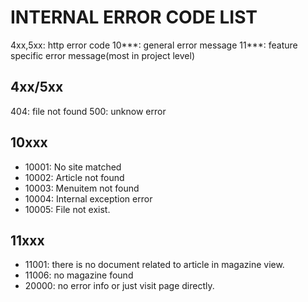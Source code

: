 INTERNAL ERROR CODE LIST
===============

4xx,5xx: http error code
10***: general error message
11***: feature specific error message(most in project level)

4xx/5xx
--------
404: file not found
500: unknow error


10xxx
-------------
- 10001: No site matched
- 10002: Article not found
- 10003: Menuitem not found
- 10004: Internal exception error
- 10005: File not exist.


11xxx
------------
- 11001: there is no document related to article in magazine view.
- 11006: no magazine found		
- 20000: no error info or just visit page directly.
